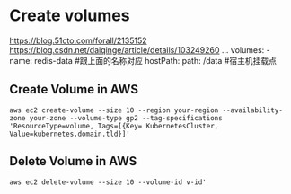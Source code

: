 # Create volumes
https://blog.51cto.com/forall/2135152
https://blog.csdn.net/daiqinge/article/details/103249260
...
  volumes:
    - name: redis-data        #跟上面的名称对应
      hostPath: 
        path: /data      #宿主机挂载点
## Create Volume in AWS

```
aws ec2 create-volume --size 10 --region your-region --availability-zone your-zone --volume-type gp2 --tag-specifications 'ResourceType=volume, Tags=[{Key= KubernetesCluster, Value=kubernetes.domain.tld}]'
```

## Delete Volume in AWS

```
aws ec2 delete-volume --size 10 --volume-id v-id'
```

